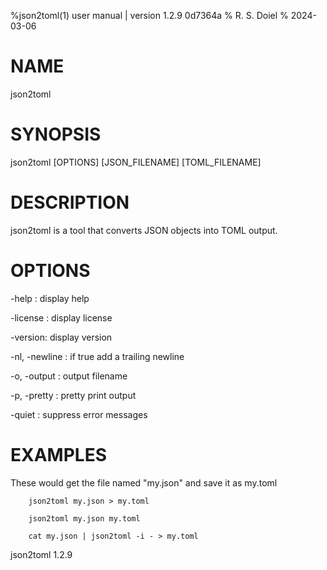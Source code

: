 %json2toml(1) user manual | version 1.2.9 0d7364a
% R. S. Doiel
% 2024-03-06

# NAME

json2toml 

# SYNOPSIS

json2toml [OPTIONS] [JSON_FILENAME] [TOML_FILENAME]

# DESCRIPTION

json2toml is a tool that converts JSON objects into TOML output.

# OPTIONS

-help
: display help

-license
: display license

-version:
display version

-nl, -newline
: if true add a trailing newline

-o, -output
: output filename

-p, -pretty
: pretty print output

-quiet
: suppress error messages


# EXAMPLES

These would get the file named "my.json" and save it as my.toml

~~~
    json2toml my.json > my.toml

	json2toml my.json my.toml

	cat my.json | json2toml -i - > my.toml
~~~

json2toml 1.2.9


